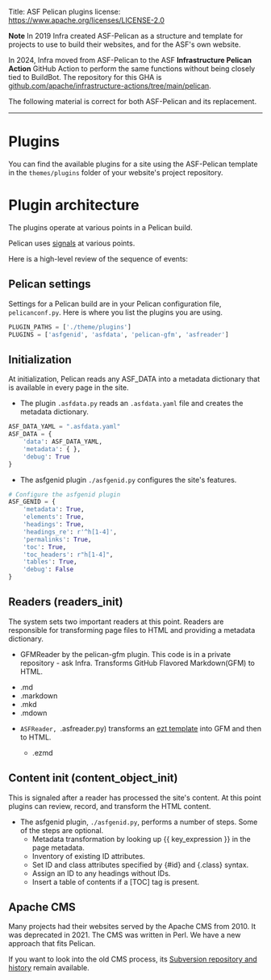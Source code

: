 Title: ASF Pelican plugins
license: https://www.apache.org/licenses/LICENSE-2.0

**Note**
In 2019 Infra created ASF-Pelican as a structure and template for projects to use to build their websites, and for the ASF's own website.

In 2024, Infra moved from ASF-Pelican to the ASF **Infrastructure Pelican Action** GitHub Action to perform the same functions without being closely tied to BuildBot. The repository for this GHA is <a href="https://github.com/apache/infrastructure-actions/tree/main/pelican" target="_blank">github.com/apache/infrastructure-actions/tree/main/pelican</a>.

The following material is correct for both ASF-Pelican and its replacement.

<hr/>

# Plugins
You can find the available plugins for a site using the ASF-Pelican template in the `themes/plugins` folder of your website's project repository.

# Plugin architecture

The plugins operate at various points in a Pelican build.

Pelican uses <a href="https://docs.getpelican.com/en/latest/plugins.html#list-of-signals" target="_blank">signals</a> at various points.

Here is a high-level review of the sequence of events:

## Pelican settings

Settings for a Pelican build are in your Pelican configuration file, `pelicanconf.py`. Here is where you list the plugins you are using.

```python
PLUGIN_PATHS = ['./theme/plugins']
PLUGINS = ['asfgenid', 'asfdata', 'pelican-gfm', 'asfreader']
```

## Initialization

At initialization, Pelican reads any ASF_DATA into a metadata dictionary that is available in every page in the site.

- The plugin `.asfdata.py` reads an `.asfdata.yaml` file and creates the metadata dictionary.

```python
ASF_DATA_YAML = ".asfdata.yaml"
ASF_DATA = {
    'data': ASF_DATA_YAML,
    'metadata': { },
    'debug': True
}
```

- The asfgenid plugin `./asfgenid.py` configures the site's features.

```python
# Configure the asfgenid plugin
ASF_GENID = {
    'metadata': True,
    'elements': True,
    'headings': True,
    'headings_re': r'^h[1-4]',
    'permalinks': True,
    'toc': True,
    'toc_headers': r"h[1-4]",
    'tables': True,
    'debug': False
}
```

## Readers (readers_init)

The system sets two important readers at this point. Readers are responsible for transforming page files to HTML and
providing a metadata dictionary.

- GFMReader by the pelican-gfm plugin. This code is in a private repository - ask Infra. Transforms GitHub Flavored Markdown(GFM) to HTML.
 
 * .md
  * .markdown
  * .mkd
  * .mdown

- `ASFReader, `.asfreader.py) transforms an <a href="https://github.com/gstein/ezt" target="_blank">ezt template</a> into GFM and then to HTML.
  
  * .ezmd

## Content init (content_object_init)

This is signaled after a reader has processed the site's content. At this point plugins can review, record, and transform the HTML content.

- The asfgenid plugin, `./asfgenid.py`, performs a number of steps. Some of the steps are optional.
  * Metadata transformation by looking up {{ key_expression }} in the page metadata.
  * Inventory of existing ID attributes.
  * Set ID and class attributes specified by {#id} and {.class} syntax.
  * Assign an ID to any headings without IDs.
  * Insert a table of contents if a [TOC] tag is present.

## Apache CMS

Many projects had their websites served by the Apache CMS from 2010. It was deprecated in 2021. The CMS was written in Perl. We have a new approach that fits Pelican. 

If you want to look into the old CMS process, its <a href="http://svn.apache.org/viewvc/infrastructure/site/trunk/lib/views" target="_blank">Subversion repository and history</a> remain available.
